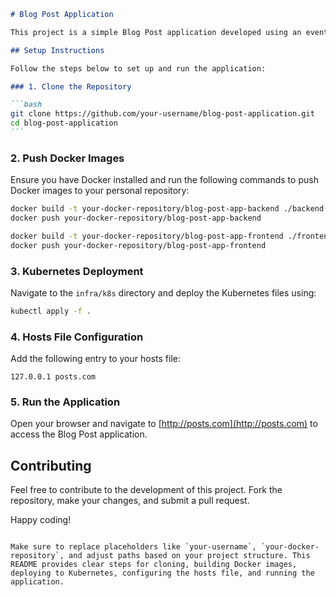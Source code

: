 
````markdown
# Blog Post Application

This project is a simple Blog Post application developed using an event-driven architecture approach, leveraging Node.js for the backend, React for the frontend, and incorporating Kubernetes (K8s) and Docker for containerization and orchestration.

## Setup Instructions

Follow the steps below to set up and run the application:

### 1. Clone the Repository

```bash
git clone https://github.com/your-username/blog-post-application.git
cd blog-post-application
```
````

### 2. Push Docker Images

Ensure you have Docker installed and run the following commands to push Docker images to your personal repository:

```bash
docker build -t your-docker-repository/blog-post-app-backend ./backend
docker push your-docker-repository/blog-post-app-backend

docker build -t your-docker-repository/blog-post-app-frontend ./frontend
docker push your-docker-repository/blog-post-app-frontend
```

### 3. Kubernetes Deployment

Navigate to the `infra/k8s` directory and deploy the Kubernetes files using:

```bash
kubectl apply -f .
```

### 4. Hosts File Configuration

Add the following entry to your hosts file:

```plaintext
127.0.0.1 posts.com
```

### 5. Run the Application

Open your browser and navigate to [http://posts.com](http://posts.com) to access the Blog Post application.

## Contributing

Feel free to contribute to the development of this project. Fork the repository, make your changes, and submit a pull request.

Happy coding!

```

Make sure to replace placeholders like `your-username`, `your-docker-repository`, and adjust paths based on your project structure. This README provides clear steps for cloning, building Docker images, deploying to Kubernetes, configuring the hosts file, and running the application.
```
